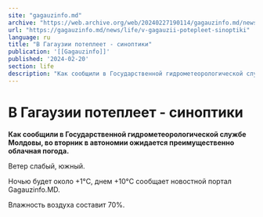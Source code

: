 ```yaml
---
site: "gagauzinfo.md"
archive: "https://web.archive.org/web/20240227190114/gagauzinfo.md/news/life/v-gagauzii-potepleet-sinoptiki"
url: "https://gagauzinfo.md/news/life/v-gagauzii-potepleet-sinoptiki"
language: ru
title: "В Гагаузии потеплеет - синоптики"
publication: '[[Gagauzinfo]]'
published: '2024-02-20'
section: life
description: "Как сообщили в Государственной гидрометеорологической службе Молдовы, во вторник в автономии ожидается преимущественно облачная погода."
---
```


# В Гагаузии потеплеет - синоптики

**Как сообщили в Государственной гидрометеорологической службе Молдовы, во вторник в автономии ожидается преимущественно облачная погода.**

Ветер слабый, южный.

Ночью будет около +1°C, днем +10°C сообщает новостной портал Gagauzinfo.MD.

Влажность воздуха составит 70%.